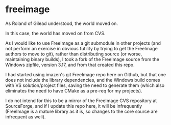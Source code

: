 # freeimage

As Roland of Gilead understood, the world moved on. 

In this case, the world has moved on from CVS. 

As I would like to use FreeImage as a git submodule in other projects (and not perform an exercise in obvious futility by trying to get the FreeImage authors to move to git), rather than distributing source (or worse, maintaining binary builds), I took a fork of the FreeImage source from the Windows zipfile, version 3.17, and from that created this repo.

I had started using imazen's git FreeImage repo here on Github, but that one does not include the library dependencies, and the Windows build comes with VS solution/project files, saving the need to generate them (which also eliminates the need to have CMake as a pre-req for my projects). 

I do not intend for this to be a mirror of the FreeImage CVS repository at SourceForge, and if I update this repo here, it will be infrequently (FreeImage is a mature library as it is, so changes to the core source are infrequent as well). 
